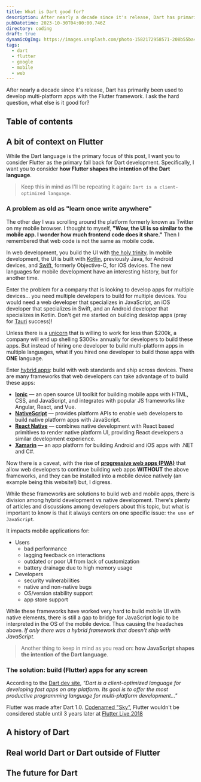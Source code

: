 ```yaml
---
title: What is Dart good for?
description: After nearly a decade since it's release, Dart has primarily been used to develop multi-platform apps with the Flutter framework. I ask the hard question, what else is it good for?
pubDatetime: 2023-10-30T04:00:00.746Z
directory: coding
draft: true
dynamicOgImg: https://images.unsplash.com/photo-1582172958571-208b55ba4bab
tags:
  - dart
  - flutter
  - google
  - mobile
  - web
---
```


After nearly a decade since it's release, Dart has primarily been used to develop multi-platform apps with the Flutter framework. I ask the hard question, what else is it good for?

## Table of contents

## A bit of context on Flutter

While the Dart language is the primary focus of this post, I want you to consider Flutter as the primary fall back for Dart development. Specifically, I want you to consider **how Flutter shapes the intention of the Dart language**.

> Keep this in mind as I'll be repeating it again: `Dart is a client-optimized language`.

### A problem as old as "learn once write anywhere"

The other day I was scrolling around the platform formerly known as Twitter on my mobile browser. I thought to myself, **"Wow, the UI is so similar to the mobile app. I wonder how much frontend code does it share."** Then I remembered that web code is not the same as mobile code.

In web development, you build the UI with [the holy trinity](https://www.geeksforgeeks.org/introduction-web-development-holy-trinity/). In mobile development, the UI is built with [Kotlin](https://kotlinlang.org/), previously Java, for Android devices, and [Swift](https://www.swift.org/), formerly Objective-C, for iOS devices. The new languages for mobile development have an interesting history, but for another time.

Enter the problem for a company that is looking to develop apps for multiple devices... you need multiple developers to build for multiple devices. You would need a web developer that specializes in JavaScript, an iOS developer that specializes in Swift, and an Android developer that specializes in Kotlin. Don't get me started on building desktop apps (pray for [Tauri](https://tauri.app/) success)!

Unless there is a [unicorn](https://www.atlanticbt.com/insights/myth-full-stack-unicorn-developer/) that is willing to work for less than $200k, a company will end up shelling $300k+ annually for developers to build these apps. But instead of hiring one developer to build multi-platform apps in multiple languages, what if you hired one developer to build those apps with **ONE** language.

Enter [hybrid apps](https://www.techtarget.com/searchsoftwarequality/definition/hybrid-application-hybrid-app): build with web standards and ship across devices. There are many frameworks that web developers can take advantage of to build these apps:

- **[Ionic](https://ionicframework.com/)** — an open source UI toolkit for building mobile apps with HTML, CSS, and JavaScript, and integrates with popular JS frameworks like Angular, React, and Vue.
- **[NativeScript](https://nativescript.org/)** — provides platform APIs to enable web developers to build native platform apps with JavaScript.
- **[React Native](https://reactnative.dev/)** — combines native development with React based primitives to render native platform UI, providing React developers a similar development experience.
- **[Xamarin](https://dotnet.microsoft.com/en-us/apps/xamarin)** — an app platform for building Android and iOS apps with .NET and C#.

Now there is a caveat, with the rise of **[progressive web apps (PWA)](https://developer.mozilla.org/docs/Web/Progressive_web_apps)** that allow web developers to continue building web apps **WITHOUT** the above frameworks, and they can be installed into a mobile device natively (an example being this website!) but, I digress.

While these frameworks are solutions to build web and mobile apps, there is division among hybrid development vs native development. There's plenty of articles and discussions among developers about this topic, but what is important to know is that it always centers on one specific issue: `the use of JavaScript`.

It impacts mobile applications for:

- Users
  - bad performance
  - lagging feedback on interactions
  - outdated or poor UI from lack of customization
  - battery drainage due to high memory usage
- Developers
  - security vulnerabilities
  - native and non-native bugs
  - OS/version stability support
  - app store support

While these frameworks have worked very hard to build mobile UI with native elements, there is still a gap to bridge for JavaScript logic to be interpreted in the OS of the mobile device. Thus causing the headaches above. _If only there was a hybrid framework that doesn't ship with JavaScript_.

> Another thing to keep in mind as you read on: **how JavaScript shapes the intention of the Dart language**.

### The solution: build (Flutter) apps for any screen

According to the [Dart dev site](https://dart.dev/overview), _"Dart is a client-optimized language for developing fast apps on any platform. Its goal is to offer the most productive programming language for multi-platform development..."_

Flutter was made after Dart 1.0. [Codenamed "Sky"](https://www.youtube.com/watch?v=PnIWl33YMwA), Flutter wouldn't be considered stable until 3 years later at [Flutter Live 2018](https://www.youtube.com/watch?v=kpcjBD1XDwU)

## A history of Dart

## Real world Dart or Dart outside of Flutter

## The future for Dart

